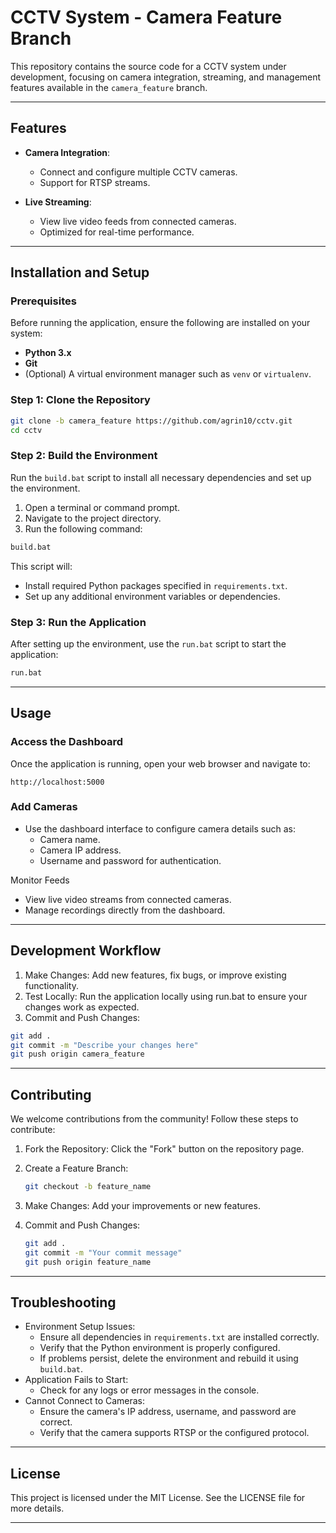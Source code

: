 # CCTV System - Camera Feature Branch

This repository contains the source code for a CCTV system under development, focusing on camera integration, streaming, and management features available in the `camera_feature` branch.

---

## Features

- **Camera Integration**:
  - Connect and configure multiple CCTV cameras.
  - Support for RTSP streams.

- **Live Streaming**:
  - View live video feeds from connected cameras.
  - Optimized for real-time performance.

---

## Installation and Setup

### Prerequisites

Before running the application, ensure the following are installed on your system:

- **Python 3.x**
- **Git**
- (Optional) A virtual environment manager such as `venv` or `virtualenv`.

### Step 1: Clone the Repository

```bash
git clone -b camera_feature https://github.com/agrin10/cctv.git
cd cctv
```

### Step 2: Build the Environment

Run the `build.bat` script to install all necessary dependencies and set up the environment.

1. Open a terminal or command prompt.
2. Navigate to the project directory.
3. Run the following command:

```bash
build.bat

```

This script will:

- Install required Python packages specified in `requirements.txt`.
- Set up any additional environment variables or dependencies.

### Step 3: Run the Application

After setting up the environment, use the `run.bat` script to start the application:

```bash
run.bat
```

---

## Usage

### Access the Dashboard

Once the application is running, open your web browser and navigate to:

```plaintext
http://localhost:5000
```

### Add Cameras

- Use the dashboard interface to configure camera details such as:
  - Camera name.
  - Camera IP address.
  - Username and password for authentication.
  
Monitor Feeds

- View live video streams from connected cameras.
- Manage recordings directly from the dashboard.

---

## Development Workflow

1. Make Changes: Add new features, fix bugs, or improve existing functionality.
2. Test Locally: Run the application locally using run.bat to ensure your changes work as expected.
3. Commit and Push Changes:

```bash 
git add .
git commit -m "Describe your changes here"
git push origin camera_feature
```

---

## Contributing

We welcome contributions from the community! Follow these steps to contribute:

1. Fork the Repository: Click the "Fork" button on the repository page.
2. Create a Feature Branch:

    ```bash
    git checkout -b feature_name

    ```

3. Make Changes: Add your improvements or new features.

4. Commit and Push Changes:

    ```bash
    git add .
    git commit -m "Your commit message"
    git push origin feature_name

    ```

---

## Troubleshooting

- Environment Setup Issues:
  - Ensure all dependencies in `requirements.txt` are installed correctly.
  - Verify that the Python environment is properly configured.
  - If problems persist, delete the environment and rebuild it using `build.bat`.
- Application Fails to Start:
  - Check for any logs or error messages in the console.
- Cannot Connect to Cameras:
  - Ensure the camera's IP address, username, and password are correct.
  - Verify that the camera supports RTSP or the configured protocol.
  
---

## License

This project is licensed under the MIT License. See the LICENSE file for more details.

---
